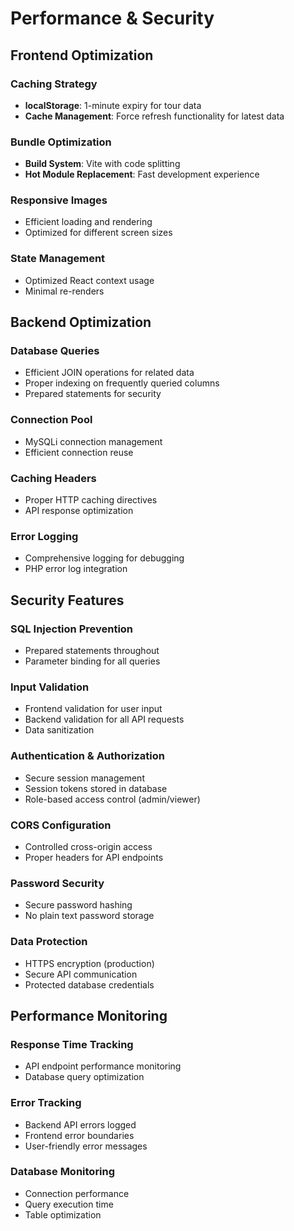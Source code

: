 # Performance & Security

## Frontend Optimization

### Caching Strategy
- **localStorage**: 1-minute expiry for tour data
- **Cache Management**: Force refresh functionality for latest data

### Bundle Optimization
- **Build System**: Vite with code splitting
- **Hot Module Replacement**: Fast development experience

### Responsive Images
- Efficient loading and rendering
- Optimized for different screen sizes

### State Management
- Optimized React context usage
- Minimal re-renders

## Backend Optimization

### Database Queries
- Efficient JOIN operations for related data
- Proper indexing on frequently queried columns
- Prepared statements for security

### Connection Pool
- MySQLi connection management
- Efficient connection reuse

### Caching Headers
- Proper HTTP caching directives
- API response optimization

### Error Logging
- Comprehensive logging for debugging
- PHP error log integration

## Security Features

### SQL Injection Prevention
- Prepared statements throughout
- Parameter binding for all queries

### Input Validation
- Frontend validation for user input
- Backend validation for all API requests
- Data sanitization

### Authentication & Authorization
- Secure session management
- Session tokens stored in database
- Role-based access control (admin/viewer)

### CORS Configuration
- Controlled cross-origin access
- Proper headers for API endpoints

### Password Security
- Secure password hashing
- No plain text password storage

### Data Protection
- HTTPS encryption (production)
- Secure API communication
- Protected database credentials

## Performance Monitoring

### Response Time Tracking
- API endpoint performance monitoring
- Database query optimization

### Error Tracking
- Backend API errors logged
- Frontend error boundaries
- User-friendly error messages

### Database Monitoring
- Connection performance
- Query execution time
- Table optimization
